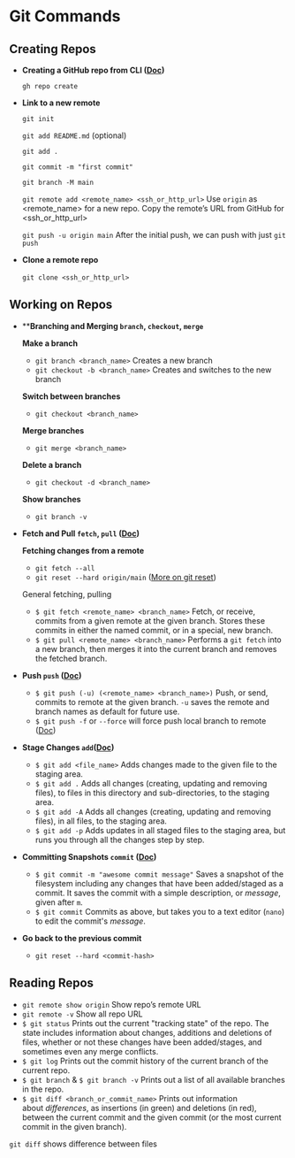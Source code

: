 # Git Commands

## Creating Repos

- **Creating a GitHub repo from CLI ([Doc](https://cli.github.com/manual/gh_repo_create))**
    
    `gh repo create`
    
- **Link to a new remote**
    
    `git init`
    
    `git add README.md` (optional)
    
    `git add .`
    
    `git commit -m "first commit"`
    
    `git branch -M main`
    
    `git remote add <remote_name> <ssh_or_http_url>` Use `origin` as <remote_name> for a new repo. Copy the remote’s URL from GitHub for <ssh_or_http_url>
    
    `git push -u origin main` After the initial push, we can push with just `git push`
    
- **Clone a remote repo**
    
    `git clone <ssh_or_http_url>` 
    

## Working on Repos

- ****Branching and Merging `branch`, `checkout`, `merge`**
    
    **Make a branch**
    
    - `git branch <branch_name>` Creates a new branch
    - `git checkout -b <branch_name>` Creates and switches to the new branch
    
    **Switch between branches**
    
    - `git checkout <branch_name>`
    
    **Merge branches**
    
    - `git merge <branch_name>`
    
    **Delete a branch**
    
    - `git checkout -d <branch_name>`
    
    **Show branches**
    
    - `git branch -v`
- **Fetch and Pull `fetch`, `pull` ([Doc](https://github.com/git-guides/git-pull))**
    
    **Fetching changes from a remote** 
    
    - `git fetch --all`
    - `git reset --hard origin/main` ([More on git reset](https://github.com/git-guides/git-pull#undo-a-git-pull))
    
    General fetching, pulling
    
    - `$ git fetch <remote_name> <branch_name>` Fetch, or receive, commits from a given remote at the given branch. Stores these commits in either the named commit, or in a special, new branch.
    - `$ git pull <remote_name> <branch_name>` Performs a `git fetch` into a new branch, then merges it into the current branch and removes the fetched branch.
- **Push `push` ([Doc](https://github.com/git-guides/git-push))**
    - `$ git push (-u) (<remote_name> <branch_name>)` Push, or send, commits to remote at the given branch. `-u` saves the remote and branch names as default for future use.
    - `$ git push -f` or `--force` will force push local branch to remote ([Doc](https://www.freecodecamp.org/news/git-push-to-remote-branch-how-to-push-a-local-branch-to-origin/))
- **Stage Changes `add`([Doc](https://github.com/git-guides/git-add))**
    - `$ git add <file_name>` Adds changes made to the given file to the staging area.
    - `$ git add .` Adds all changes (creating, updating and removing files), to files in this directory and sub-directories, to the staging area.
    - `$ git add -A` Adds all changes (creating, updating and removing files), in all files, to the staging area.
    - `$ git add -p` Adds updates in all staged files to the staging area, but runs you through all the changes step by step.
- **Committing Snapshots `commit` ([Doc](https://www.notion.so/Git-Commands-29ecead64aee4a3da088c9e6b3168354))**
    - `$ git commit -m "awesome commit message"` Saves a snapshot of the filesystem including any changes that have been added/staged as a commit. It saves the commit with a simple description, or *message*, given after `m`.
    - `$ git commit` Commits as above, but takes you to a text editor (`nano`) to edit the commit's *message*.
- **Go back to the previous commit**
    - `git reset --hard <commit-hash>`

## Reading Repos

- `git remote show origin` Show repo’s remote URL
- `git remote -v` Show all repo URL
- `$ git status` Prints out the current "tracking state" of the repo. The state includes information about changes, additions and deletions of files, whether or not these changes have been added/stages, and sometimes even any merge conflicts.
- `$ git log` Prints out the commit history of the current branch of the current repo.
- `$ git branch` & `$ git branch -v` Prints out a list of all available branches in the repo.
- `$ git diff <branch_or_commit_name>` Prints out information about *differences*, as insertions (in green) and deletions (in red), between the current commit and the given commit (or the most current commit in the given branch).

`git diff` shows difference between files
